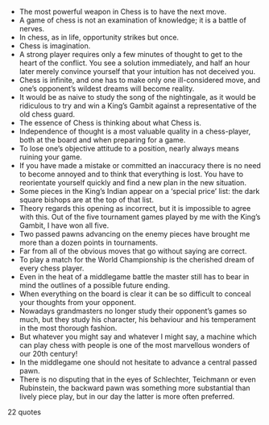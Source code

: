  - The most powerful weapon in Chess is to have the next move.
 - A game of chess is not an examination of knowledge; it is a battle of nerves.
 - In chess, as in life, opportunity strikes but once.
 - Chess is imagination.
 - A strong player requires only a few minutes of thought to get to the heart of the conflict. You see a solution immediately, and half an hour later merely convince yourself that your intuition has not deceived you.
 - Chess is infinite, and one has to make only one ill-considered move, and one’s opponent’s wildest dreams will become reality.
 - It would be as naive to study the song of the nightingale, as it would be ridiculous to try and win a King’s Gambit against a representative of the old chess guard.
 - The essence of Chess is thinking about what Chess is.
 - Independence of thought is a most valuable quality in a chess-player, both at the board and when preparing for a game.
 - To lose one’s objective attitude to a position, nearly always means ruining your game.
 - If you have made a mistake or committed an inaccuracy there is no need to become annoyed and to think that everything is lost. You have to reorientate yourself quickly and find a new plan in the new situation.
 - Some pieces in the King’s Indian appear on a ‘special price’ list: the dark square bishops are at the top of that list.
 - Theory regards this opening as incorrect, but it is impossible to agree with this. Out of the five tournament games played by me with the King’s Gambit, I have won all five.
 - Two passed pawns advancing on the enemy pieces have brought me more than a dozen points in tournaments.
 - Far from all of the obvious moves that go without saying are correct.
 - To play a match for the World Championship is the cherished dream of every chess player.
 - Even in the heat of a middlegame battle the master still has to bear in mind the outlines of a possible future ending.
 - When everything on the board is clear it can be so difficult to conceal your thoughts from your opponent.
 - Nowadays grandmasters no longer study their opponent’s games so much, but they study his character, his behaviour and his temperament in the most thorough fashion.
 - But whatever you might say and whatever I might say, a machine which can play chess with people is one of the most marvellous wonders of our 20th century!
 - In the middlegame one should not hesitate to advance a central passed pawn.
 - There is no disputing that in the eyes of Schlechter, Teichmann or even Rubinstein, the backward pawn was something more substantial than lively piece play, but in our day the latter is more often preferred.

22 quotes